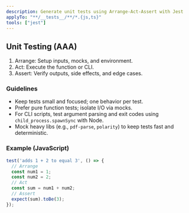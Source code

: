 ```yaml
---
description: Generate unit tests using Arrange-Act-Assert with Jest
applyTo: "**/__tests__/**/*.{js,ts}"
tools: ["jest"]
---
```


## Unit Testing (AAA)

1. Arrange: Setup inputs, mocks, and environment.
2. Act: Execute the function or CLI.
3. Assert: Verify outputs, side effects, and edge cases.

### Guidelines

- Keep tests small and focused; one behavior per test.
- Prefer pure function tests; isolate I/O via mocks.
- For CLI scripts, test argument parsing and exit codes using `child_process.spawnSync` with Node.
- Mock heavy libs (e.g., `pdf-parse`, `polarity`) to keep tests fast and deterministic.

### Example (JavaScript)

```javascript
test('adds 1 + 2 to equal 3', () => {
  // Arrange
  const num1 = 1;
  const num2 = 2;
  // Act
  const sum = num1 + num2;
  // Assert
  expect(sum).toBe(3);
});
```


